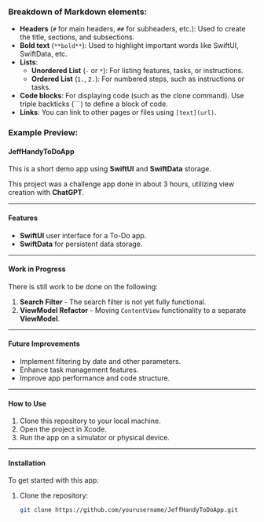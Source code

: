 
### Breakdown of Markdown elements:

- **Headers** (`#` for main headers, `##` for subheaders, etc.): Used to create the title, sections, and subsections.
- **Bold text** (`**bold**`): Used to highlight important words like SwiftUI, SwiftData, etc.
- **Lists**:
  - **Unordered List** (`-` or `*`): For listing features, tasks, or instructions.
  - **Ordered List** (`1.`, `2.`): For numbered steps, such as instructions or tasks.
- **Code blocks**: For displaying code (such as the clone command). Use triple backticks (\`\`\`) to define a block of code.
- **Links**: You can link to other pages or files using `[text](url)`.

### Example Preview:

#### JeffHandyToDoApp

This is a short demo app using **SwiftUI** and **SwiftData** storage.

This project was a challenge app done in about 3 hours, utilizing view creation with **ChatGPT**.

---

#### Features

- **SwiftUI** user interface for a To-Do app.
- **SwiftData** for persistent data storage.

---

#### Work in Progress

There is still work to be done on the following:

1. **Search Filter** - The search filter is not yet fully functional.
2. **ViewModel Refactor** - Moving `ContentView` functionality to a separate **ViewModel**.

---

#### Future Improvements

- Implement filtering by date and other parameters.
- Enhance task management features.
- Improve app performance and code structure.

---

#### How to Use

1. Clone this repository to your local machine.
2. Open the project in Xcode.
3. Run the app on a simulator or physical device.

---

#### Installation

To get started with this app:

1. Clone the repository:
   ```bash
   git clone https://github.com/yourusername/JeffHandyToDoApp.git

